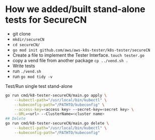 # How we added/built stand-alone tests for SecureCN

- git clone 
- `mkdir/secureCN`
- `cd secureCN/`
- `go mod init github.com/aws/aws-k8s-tester/k8s-tester/secureCN`
- Create a file to implement the Tester Interface.   `touch tester.go`
- copy a vend file from another package    `cp ../vend.sh .`
- Write tests
- run  `./vend.sh`
- run  `go mod tidy -v`


Test/Run single test stand-alone
```bash
go run cmd/k8-tester-secureCN/main.go apply \
    --kubectl-path="/usr/local/bin/kubectl" \
    --kubeconfig-path="/PATHTO/kubeconfig" \
    --access-key=<access key> --secret-key=<secret key> \
    --URL=<url> --ClusterName=<cluster name>
## Delete
go run cmd/k8-tester-secureCN/main.go delete \
    --kubectl-path="/usr/local/bin/kubectl" \
    --kubeconfig-path="/PATHTO/kubeconfig"
```